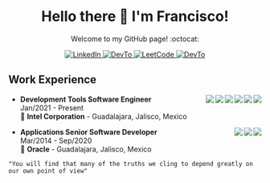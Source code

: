 <!--

# Hello there

**frantizek/frantizek** is a ✨ _special_ ✨ repository because its `README.md` (this file) appears on your GitHub profile.

Here are some ideas to get you started:

- 🔭 I’m currently working on ...
- 🌱 I’m currently learning ...
- 👯 I’m looking to collaborate on ...
- 🤔 I’m looking for help with ...
- 💬 Ask me about ...
- 📫 How to reach me: ...
- 😄 Pronouns: ...
- ⚡ Fun fact: ...

"You will find that many of the truths we cling to depend greatly on our own point of view" 

“Overwhelming odds, tough target, scant chance of survival, business as usual for Rogue Squadron.” 

"Do or do not. There is no try."

-->

<h1 align="center">
  Hello there 👋 I'm Francisco!
</h1>

<p align="center">
  Welcome to my GitHub page! :octocat:
</p>

<p align="center">
  <a
    href="https://www.linkedin.com/in/fruvalc/"
    target="_blank">
    <img
      alt="LinkedIn"
      src="https://img.shields.io/badge/linkedin-%230077B5.svg?&style=for-the-badge&logo=linkedin&logoColor=white"
    />
  </a>
  <a
    href="https://www.hackerrank.com/frantizek/"
    target="_blank">
    <img
      alt="DevTo"
        src="https://img.shields.io/badge/-Hackerrank-2EC866?style=for-the-badge&logo=HackerRank&logoColor=white"
    />
  </a>
  <a
    href="https://leetcode.com/frantizek/"
    target="_blank">
    <img
      alt="LeetCode"
      src="https://img.shields.io/badge/-LeetCode-FFA116?style=for-the-badge&logo=LeetCode&logoColor=black"
    />
  </a>
  <a
    href="https://dev.to/frantizek/"
    target="_blank">
    <img
      alt="DevTo"
      src="https://img.shields.io/badge/dev.to-0A0A0A?style=for-the-badge&logo=devdotto&logoColor=white"
    />
  </a>
</p>

## Work Experience

<img align="right" src="https://img.shields.io/badge/GitHub-100000?style=for-the-badge&logo=github&logoColor=white" />
<img align="right" src="https://img.shields.io/badge/C%23-239120?style=for-the-badge&logo=c-sharp&logoColor=white" />
<img align="right" src="https://img.shields.io/badge/Python-3776AB?style=for-the-badge&logo=python&logoColor=white" />
<img align="right" src="https://img.shields.io/badge/Notepad++-90E59A.svg?style=for-the-badge&logo=notepad%2B%2B&logoColor=black" />
<img align="right" src="https://img.shields.io/badge/PyCharm-000000.svg?&style=for-the-badge&logo=PyCharm&logoColor=white" />
<img align="right" src="https://img.shields.io/badge/Visual_Studio-5C2D91?style=for-the-badge&logo=visual%20studio&logoColor=white" />

- **Development Tools Software Engineer**\
Jan/2021 - Present\
📍 **Intel Corporation** - Guadalajara, Jalisco, Mexico

<img align="right" src="https://img.shields.io/badge/Perl-39457E?style=for-the-badge&logo=perl&logoColor=white" />
<img align="right" src="https://img.shields.io/badge/Shell_Script-121011?style=for-the-badge&logo=gnu-bash&logoColor=white" />
<img align="right" src="https://img.shields.io/badge/Python-14354C?style=for-the-badge&logo=python&logoColor=white" />

- **Applications Senior Software Developer**\
Mar/2014 - Sep/2020\
📍 **Oracle** - Guadalajara, Jalisco, Mexico



``` 
"You will find that many of the truths we cling to depend greatly on our own point of view" 
```
